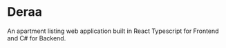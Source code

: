 # Deraa
An apartment listing web application built in React Typescript for Frontend and C# for Backend.
